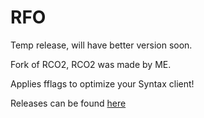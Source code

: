 # RFO
Temp release, will have better version soon.

Fork of RCO2, RCO2 was made by ME.

Applies fflags to optimize your Syntax client!

Releases can be found [here](https://github.com/rbxflags/RFO-Windows-Temp/releases)
